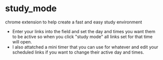 # study_mode
chrome extension to help create a fast and easy study environment

- Enter your links into the field and set the day and times you want them to be active so when you click "study mode" all links set for that time will open.
- I also attatched a mini timer that you can use for whatever and edit your scheduled links if you want to change their active day and times.
